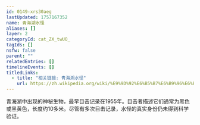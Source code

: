 ```yaml
---
id: 0149-xrs30aeg
lastUpdated: 1757167352
name: 青海湖水怪
aliases: []
layer: 2
categoryId: cat_ZX_twUO_
tagIds: []
nsfw: false
parent: ""
relatedEntries: []
timelineEvents: []
titledLinks:
  - title: "相关链接: 青海湖水怪"
    url: https://zh.wikipedia.org/wiki/%E9%9D%92%E6%B5%B7%E6%B9%96%E6%B0%B4%E6%80%AA
---
```


青海湖中出现的神秘生物，最早目击记录在1955年。目击者描述它们通常为黑色或黑黄色，长度约10多米。尽管有多次目击记录，水怪的真实身份仍未得到科学验证。